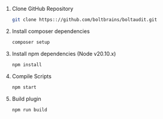 1. Clone GitHub Repository
   ```sh
   git clone https:://github.com/boltbrains/boltaudit.git
   ```

2. Install composer dependencies
   ```sh
   composer setup
   ```

3. Install npm dependencies (Node v20.10.x)
   ```sh
   npm install
   ```

4. Compile Scripts
   ```sh
   npm start
   ```

4. Build plugin
   ```sh
   npm run build
   ```
